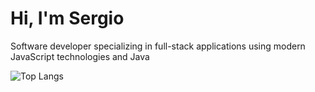 
<h1>Hi, I'm Sergio</h1>
<p>Software developer specializing in full-stack applications using modern JavaScript technologies and Java</p>

<div>


<!-- [![GitHub Streak](https://github-readme-streak-stats.herokuapp.com?user=tutaabsoluta&theme=dark&ring=fb4362&file=fb4362&currStreakNum=fb4362&currStreakLabel=fb4362&hide_border=true)](https://git.io/streak-stats)

![Your GitHub stats](https://github-readme-stats.vercel.app/api?username=tutaabsoluta&hide_border=true&show_icons=true&bg_color=151515&title_color=fb4362&icon_color=fb4362&text_bold=false&text_color=9e9e9e) -->

![Top Langs](https://github-readme-stats.vercel.app/api/top-langs/?username=tutaabsoluta&exclude_repo=python-fundamentals&layout=compact&theme=dark)

</div>
